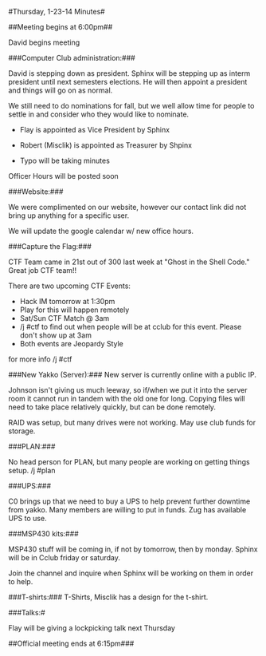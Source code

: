 #Thursday, 1-23-14 Minutes#

##Meeting begins at 6:00pm##

David begins meeting

###Computer Club administration:###

David is stepping down as president.  Sphinx will be stepping up as interm president until next semesters elections.  He will then appoint a president and things will go on as normal.

We still need to do nominations for fall, but we well allow time for people to settle in and consider who they would like to nominate.

* Flay is appointed as Vice President by Sphinx

* Robert (Misclik) is appointed as Treasurer by Shpinx

* Typo will be taking minutes

Officer Hours will be posted soon

###Website:###

We were complimented on our website, however our contact link did not bring up anything for a specific user.  

We will update the google calendar w/ new office hours.

###Capture the Flag:###

CTF Team came in 21st out of 300 last week at "Ghost in the Shell Code."  Great job CTF team!!

There are two upcoming CTF Events:

* Hack IM tomorrow at 1:30pm
 * Play for this will happen remotely
* Sat/Sun CTF Match @ 3am
 * /j #ctf to find out when people will be at cclub for this event.  Please don't show up at 3am
* Both events are Jeopardy Style

for more info /j #ctf

###New Yakko (Server):###
New server is currently online with a public IP.

Johnson isn't giving us much leeway, so if/when we put it into the server room it cannot run in tandem with the old one for long.  Copying files will need to take place relatively quickly, but can be done remotely.

RAID was setup, but many drives were not working.  May use club funds for storage.  

###PLAN:### 

No head person for PLAN, but many people are working on getting things setup.  /j #plan

###UPS:###

C0 brings up that we need to buy a UPS to help prevent further downtime from yakko.  Many members are willing to put in funds.  Zug has available UPS to use.  

###MSP430 kits:###

MSP430 stuff will be coming in, if not by tomorrow, then by monday.  Sphinx will be in Cclub friday or saturday.

Join the channel and inquire when Sphinx will be working on them in order to help.

###T-shirts:###
T-Shirts, Misclik has a design for the t-shirt.

###Talks:#

Flay will be giving a lockpicking talk next Thursday

##Official meeting ends at 6:15pm###
